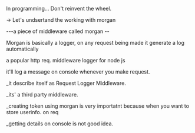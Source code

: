 
In programming...
Don't reinvent the wheel. 

-> Let's undsertand the working with 
morgan


---a piece of middleware called morgan --

Morgan is basically a logger, on any request being made it generate a log 
automatically 

a popular http req. middleware logger for node js 

it'll log a message on console whenever 
you make request. 

_it describe itself as Request Logger Middleware. 

_its' a third party middleware. 

_creating token using morgan is very importatnt 
because when you want to store userinfo. on req

_getting details on console is not good idea. 